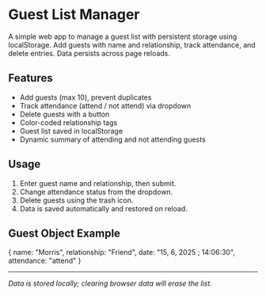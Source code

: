 # Guest List Manager

A simple web app to manage a guest list with persistent storage using localStorage. Add guests with name and relationship, track attendance, and delete entries. Data persists across page reloads.

## Features

- Add guests (max 10), prevent duplicates
- Track attendance (attend / not attend) via dropdown
- Delete guests with a button
- Color-coded relationship tags
- Guest list saved in localStorage
- Dynamic summary of attending and not attending guests

## Usage

1. Enter guest name and relationship, then submit.
2. Change attendance status from the dropdown.
3. Delete guests using the trash icon.
4. Data is saved automatically and restored on reload.

## Guest Object Example
{
name: "Morris",
relationship: "Friend",
date: "15, 6, 2025 ; 14:06:30",
attendance: "attend"
}

---

*Data is stored locally; clearing browser data will erase the list.*

